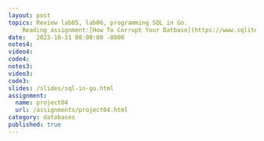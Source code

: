 ```yaml
---
layout: post
topics: Review lab05, lab06, programming SQL in Go.
    Reading assignment:[How To Corrupt Your Datbase](https://www.sqlite.org/howtocorrupt.html)
date:   2023-10-31 08:00:00 -0800
notes4: 
video4: 
code4: 
notes3: 
video3: 
code3: 
slides: /slides/sql-in-go.html
assignment:
  name: project04
  url: /assignments/project04.html
category: databases
published: true
---
```

